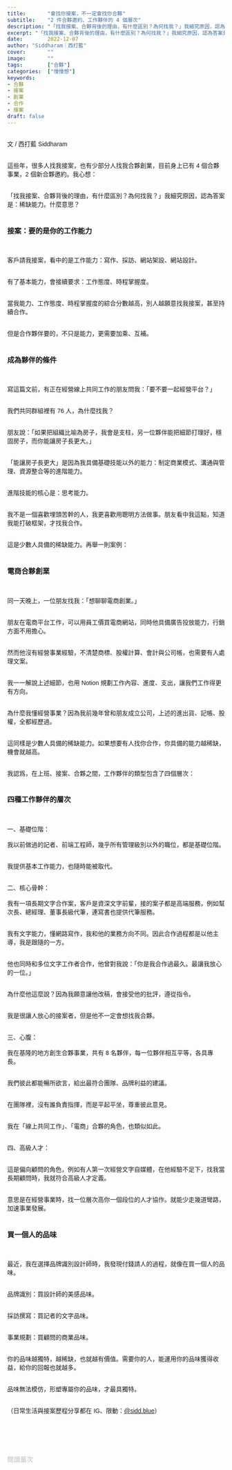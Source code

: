 ```yaml
---
title:       "會找你接案，不一定會找你合夥"
subtitle:    "2 件合夥邀約、工作夥伴的 4 個層次"
description: "「找我接案、合夥背後的理由，有什麼區別？為何找我？」我細究原因，認為答案是：稀缺能力。什麼意思？..."
excerpt: "「找我接案、合夥背後的理由，有什麼區別？為何找我？」我細究原因，認為答案是：稀缺能力。什麼意思？..."
date:        2022-12-07
author: "Siddharam｜西打藍"
cover:       ""
image:       ""
tags:        ["合夥"]
categories:  ["慢慢想"]
keywords:
- 合夥
- 接案
- 創業
- 合作
- 接案
draft: false
---
```


<article style="font-family: 'Noto Sans TC', '微軟正黑體', sans-serif; font-weight: 300;">

<br>文 / 西打藍 Siddharam<br><br>


這些年，很多人找我接案，也有少部分人找我合夥創業，目前身上已有 4 個合夥事業，2 個新合夥邀約。我心想：<br><br>

「找我接案、合夥背後的理由，有什麼區別？為何找我？」我細究原因，認為答案是：稀缺能力。什麼意思？<br><br>

<h3 class="article-h1-color">接案：要的是你的工作能力</h3><br>

客戶請我接案，看中的是工作能力：寫作、採訪、網站架設、網站設計。<br><br>

有了基本能力，會接續要求：工作態度、時程掌握度。<br><br>

當我能力、工作態度、時程掌握度的綜合分數越高，別人越願意找我接案，甚至持續合作。<br><br>

但是合作夥伴要的，不只是能力，更需要加乘、互補。<br><br>


<h3 class="article-h1-color">成為夥伴的條件</h3><br>

寫這篇文前，有正在經營線上共同工作的朋友問我：「要不要一起經營平台？」<br><br>

我們共同群組裡有 76 人，為什麼找我？<br><br>

朋友說：「如果把組織比喻為房子，我會是支柱，另一位夥伴能把細節打理好，穩固房子，而你能讓房子長更大。」<br><br>

「能讓房子長更大」是因為我具備基礎技能以外的能力：制定商業模式、溝通與管理、資源整合等的進階能力。<br><br>

進階技能的核心是：思考能力。<br><br>

我不是一個喜歡埋頭苦幹的人，我更喜歡用聰明方法做事。朋友看中我這點，知道我能打破框架，才找我合作。<br><br>

這是少數人具備的稀缺能力。再舉一則案例：<br><br>

<h3 class="article-h1-color">電商合夥創業</h3><br>

同一天晚上，一位朋友找我：「想聊聊電商創業。」<br><br>

朋友在電商平台工作，可以用員工價買電商網站，同時他具備廣告投放能力，行銷方面不用擔心。<br><br>

然而他沒有經營事業經驗，不清楚商標、股權計算、會計與公司帳，也需要有人處理文案。<br><br>

我一一解說上述細節，也用 Notion 規劃工作內容、進度、支出，讓我們工作得更有方向。<br><br>

為什麼我懂經營事業？因為我前幾年曾和朋友成立公司，上述的進出貨、記帳、股權，全都經歷過。<br><br>

這同樣是少數人具備的稀缺能力。如果想要有人找你合作，你具備的能力越稀缺，機會就越高。<br><br>

我認爲，在上班、接案、合夥之間，工作夥伴的類型包含了四個層次：<br><br>


<h3 class="article-h1-color">四種工作夥伴的層次</h3><br>

一、基礎位階：<br><br>
我以前做過的記者、前端工程師，幾乎所有管理級別以外的職位，都是基礎位階。<br><br>

我提供基本工作能力，也隨時能被取代。<br><br>


二、核心骨幹：<br><br>
我有一項長期文字合作案，客戶是資深文字前輩，接的案子都是高端服務，例如幫次長、總經理、董事長級代筆，連寫書也提供代筆服務。<br><br>

我有文字能力，懂網路寫作，我和他的業務方向不同。因此合作過程都是以他主導，我是跟隨的一方。<br><br>

他也同時和多位文字工作者合作，他曾對我說：「你是我合作過最久。最讓我放心的一位。」<br><br>

為什麼他這麼說？因為我願意讓他改稿，會接受他的批評，遵從指令。<br><br>

我是很讓人放心的接案者，但是他不一定會想找我合夥。<br><br>


三、心腹：<br><br>
我在基隆的地方創生合夥事業，共有 8 名夥伴，每一位夥伴相互平等，各具專長。<br><br>

我們彼此都能暢所欲言，給出最符合團隊、品牌利益的建議。<br><br>

在團隊裡，沒有誰負責指揮，而是平起平坐，尊重彼此意見。<br><br>

我在「線上共同工作」、「電商」合夥的角色，也類似如此。<br><br>


四、高級人才：<br><br>

這是偏向顧問的角色，例如有人第一次經營文字自媒體，在他經驗不足下，找我當長期顧問時，我就符合高級人才定義。<br><br>

意思是在經營事業時，找一位層次高你一個段位的人才協作。就能少走幾道彎路，加速事業發展。<br><br>


<h3 class="article-h1-color">買一個人的品味</h3><br>

最近，我在選擇品牌識別設計師時，我發現付錢請人的過程，就像在買一個人的品味。<br><br>

品牌識別：買設計師的美感品味。<br><br>

採訪撰寫：買記者的文字品味。<br><br>

事業規劃：買顧問的商業品味。<br><br>

你的品味越獨特，越稀缺，也就越有價值。需要你的人，能運用你的品味獲得收益，給你的回報也就越多。<br><br>

品味無法模仿，形塑專屬你的品味，才最具獨特。<br><br>



（日常生活與接案歷程分享都在 IG、限動：<a href="https://www.instagram.com/sidd.blue/" target="_blank">@sidd.blue</a>）<br><br>


<!-- <h3 class="article-h1-color"></h3><br> -->





<br><br><br>

</article>

<div style="color: #bfbfbf; font-size: 15px;" id="busuanzi_container_page_pv">
  閱讀量<span id="busuanzi_value_page_pv"></span>次
</div>

<script src="../../js/post.js"></script>




